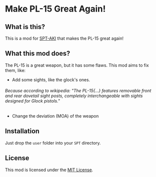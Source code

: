 # Make PL-15 Great Again!

## What is this?

This is a mod for [SPT-AKI](https://www.sp-tarkov.com "The project's main goal is to provide a separate offline singleplayer experience with progression out-of-the-box for BSG's official client. You can now play Escape From Tarkov while you're waiting for their servers to get back online, while you're disconnected from the internet or if you need to take a break from the cheaters.") that makes the PL-15 great again!

## What this mod does?

The PL-15 is a great weapon, but it has some flaws. This mod aims to fix them, like:

- Add some sights, like the glock's ones. 
###### Because according to wikipedia: "The PL-15{...} features removable front and rear dovetail sight posts, completely interchangeable with sights designed for Glock pistols."
- Change the deviation (MOA) of the weapon

## Installation

Just drop the `user` folder into your `SPT` directory.

## License

This mod is licensed under the [MIT License](LICENSE).
